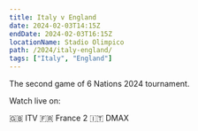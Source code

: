 ```yaml
---
title: Italy v England
date: 2024-02-03T14:15Z
endDate: 2024-02-03T16:15Z
locationName: Stadio Olimpico
path: /2024/italy-england/
tags: ["Italy", "England"]
---
```


The second game of 6 Nations 2024 tournament.

Watch live on:

🇬🇧 ITV
🇫🇷 France 2
🇮🇹 DMAX 